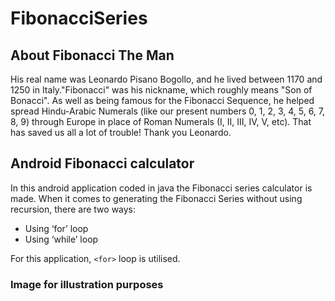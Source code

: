 # FibonacciSeries

## About Fibonacci The Man

His real name was Leonardo Pisano Bogollo, and he lived between 1170 and 1250 in Italy."Fibonacci" was his nickname, which roughly means "Son of Bonacci".
As well as being famous for the Fibonacci Sequence, he helped spread Hindu-Arabic Numerals 
(like our present numbers 0, 1, 2, 3, 4, 5, 6, 7, 8, 9) through Europe in place of Roman Numerals (I, II, III, IV, V, etc). 
That has saved us all a lot of trouble! Thank you Leonardo.

## Android Fibonacci calculator 
In this android application coded in java the Fibonacci series calculator is made. When it comes to generating the Fibonacci Series without using recursion, there are two ways:

* Using ‘for’ loop
* Using ‘while’ loop

For this application, `<for>` loop is utilised. 

### Image for illustration purposes 
